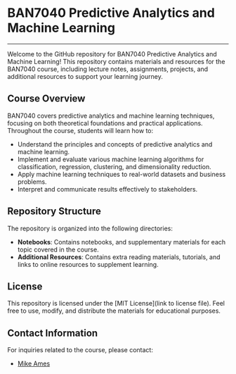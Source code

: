 # BAN7040 Predictive Analytics and Machine Learning
----
Welcome to the GitHub repository for BAN7040 Predictive Analytics and Machine Learning! This repository contains materials and resources for the BAN7040 course, including lecture notes, assignments, projects, and additional resources to support your learning journey.

## Course Overview

BAN7040 covers predictive analytics and machine learning techniques, focusing on both theoretical foundations and practical applications. Throughout the course, students will learn how to:

- Understand the principles and concepts of predictive analytics and machine learning.
- Implement and evaluate various machine learning algorithms for classification, regression, clustering, and dimensionality reduction.
- Apply machine learning techniques to real-world datasets and business problems.
- Interpret and communicate results effectively to stakeholders.

## Repository Structure

The repository is organized into the following directories:

- **Notebooks**: Contains notebooks, and supplementary materials for each topic covered in the course.
- **Additional Resources**: Contains extra reading materials, tutorials, and links to online resources to supplement learning.

## License

This repository is licensed under the [MIT License](link to license file). Feel free to use, modify, and distribute the materials for educational purposes.

## Contact Information

For inquiries related to the course, please contact:

- [Mike Ames](mailto:amesam@wfu.edu)
